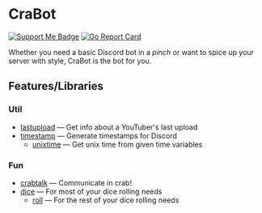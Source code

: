 # CraBot

[![Support Me Badge](https://img.shields.io/badge/Support_Me-blue?logo=kofi)](https://ko-fi.com/arkhamcookie)
[![Go Report Card](https://goreportcard.com/badge/github.com/ArkhamCookie/crabot)](https://goreportcard.com/report/github.com/ArkhamCookie/crabot)

Whether you need a basic Discord bot in a *pinch* or want to spice up your server with style, CraBot is the bot for you.

## Features/Libraries

### Util

- [lastupload](/lib/lastupload/)
  — Get info about a YouTuber's last upload
- [timestamp](/lib/timestamp/)
  — Generate timestamps for Discord
  - [unixtime](/lib/timestamp/unixtime/)
    — Get unix time from given time variables

### Fun

- [crabtalk](/lib/crabtalk/)
  — Communicate in crab!
- [dice](/lib/dice/)
  — For most of your dice rolling needs
  - [roll](/lib/dice/roll/)
    — For the rest of your dice rolling needs
